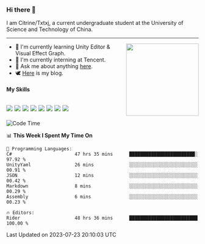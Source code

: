### Hi there 👋

I am Citrine/Txtxj, a current undergraduate student at the University of Science and Technology of China.

---

<img align="right" height="190" src="http://github-profile-summary-cards.vercel.app/api/cards/stats?username=txtxj&theme=vue">

- 🌱 I'm currently learning Unity Editor & Visual Effect Graph.
- 🐶 I'm currently interning at Tencent.
- 💬 Ask me about anything [here](https://github.com/txtxj/txtxj/issues).
- 🕊️ [Here](https://txtxj.top) is my blog.

#### My Skills

![](https://img.shields.io/badge/C%23-239120?logo=csharp&logoColor=fff)
![](https://img.shields.io/badge/Unity-000000?logo=unity&logoColor=fff)
![](https://img.shields.io/badge/Python-3e74a2?logo=python&logoColor=fff)
![](https://img.shields.io/badge/C++-65318e?logo=cplusplus&logoColor=fff)
![](https://img.shields.io/badge/C-5654a2?logo=c&logoColor=fff)
![](https://img.shields.io/badge/Blender-f5792a?logo=blender&logoColor=fff)
![](https://img.shields.io/badge/MS%20SQL-cc2927?logo=microsoftsqlserver&logoColor=fff)
![](https://img.shields.io/badge/My%20SQL-4479a1?logo=mysql&logoColor=fff)
---

<!--START_SECTION:waka-->
![Code Time](http://img.shields.io/badge/Code%20Time-1%2C183%20hrs%2046%20mins-blue)

📊 **This Week I Spent My Time On** 

```text
💬 Programming Languages: 
C#                       47 hrs 35 mins      ████████████████████████░   97.92 % 
UnityYaml                26 mins             ░░░░░░░░░░░░░░░░░░░░░░░░░   00.91 % 
JSON                     12 mins             ░░░░░░░░░░░░░░░░░░░░░░░░░   00.42 % 
Markdown                 8 mins              ░░░░░░░░░░░░░░░░░░░░░░░░░   00.29 % 
Assembly                 6 mins              ░░░░░░░░░░░░░░░░░░░░░░░░░   00.23 % 

🔥 Editors: 
Rider                    48 hrs 36 mins      █████████████████████████   100.00 % 
```


 Last Updated on 2023-07-23 20:10:03 UTC
<!--END_SECTION:waka-->
